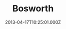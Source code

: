 ---
date: 2013-04-17T10:25:01.000Z
title: Bosworth
latitude: 51.968500962011106
longitude: 0.4501339848137922
category: checkin
---